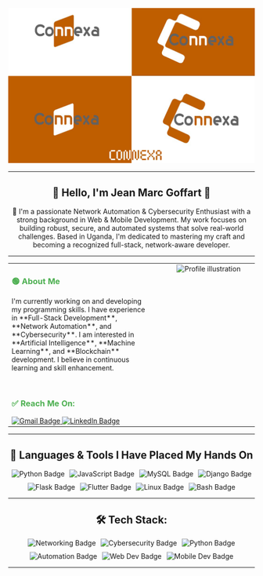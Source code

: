 <div align="center" >
  <img src="images\connexa.png" style="height:60%; ">
</div>

---

<div align="center">
  <h2>🌟 Hello, I'm Jean Marc Goffart 🌟</h2>
  <p>🚀 I'm a passionate Network Automation & Cybersecurity Enthusiast with a strong background in Web & Mobile Development. My work focuses on building robust, secure, and automated systems that solve real-world challenges. Based in Uganda, I'm dedicated to mastering my craft and becoming a recognized full-stack, network-aware developer.</p>
</div>

---

<table width="100%" border="0" cellpadding="20" cellspacing="0" style="border-collapse: collapse;">
  <tr>
    <td width="60%" style="vertical-align: top; padding-right: 20px;">
      <h3 style="color: #4CAF50;">🟢 About Me</h3>
      <p>I'm currently working on and developing my programming skills. I have experience in **Full-Stack Development**, **Network Automation**, and **Cybersecurity**. I am interested in **Artificial Intelligence**, **Machine Learning**, and **Blockchain** development. I believe in continuous learning and skill enhancement.</p>
      <br>
      <h3 style="color: #4CAF50;">✅ Reach Me On:</h3>
      <a href="mailto:kithulovali@gmail.com" target="_blank" rel="noopener noreferrer">
        <img src="https://img.shields.io/badge/Gmail-D14836?style=for-the-badge&logo=gmail&logoColor=white" alt="Gmail Badge">
      </a>
      <a href="https://linkedin.com/in/jean-marc-goffart-6240b132a" target="_blank" rel="noopener noreferrer">
        <img src="https://img.shields.io/badge/LinkedIn-0077B5?style=for-the-badge&logo=linkedin&logoColor=white" alt="LinkedIn Badge">
      </a>
    </td>
    <td width="40%" style="vertical-align: top; padding-left: 20px;">
      <div align="center">
        <img src="https://i.imgur.com/your-custom-profile-image.png" alt="Profile illustration" width="300">
      </div>
    </td>
  </tr>
</table>

---

<h2 align="center">🧠 Languages & Tools I Have Placed My Hands On</h2>
<div align="center">
  <div style="display: flex; flex-wrap: wrap; justify-content: center; gap: 10px;">
    <img src="https://img.shields.io/badge/Python-3776AB?style=for-the-badge&logo=python&logoColor=white" alt="Python Badge">
    <img src="https://img.shields.io/badge/JavaScript-F7DF1E?style=for-the-badge&logo=javascript&logoColor=black" alt="JavaScript Badge">
    <img src="https://img.shields.io/badge/MySQL-4479A1?style=for-the-badge&logo=mysql&logoColor=white" alt="MySQL Badge">
    <img src="https://img.shields.io/badge/Django-092E20?style=for-the-badge&logo=django&logoColor=white" alt="Django Badge">
    <img src="https://img.shields.io/badge/Flask-000000?style=for-the-badge&logo=flask&logoColor=white" alt="Flask Badge">
    <img src="https://img.io/badge/Flutter-02569B?style=for-the-badge&logo=flutter&logoColor=white" alt="Flutter Badge">
    <img src="https://img.shields.io/badge/Linux-000000?style=for-the-badge&logo=linux&logoColor=white" alt="Linux Badge">
    <img src="https://img.shields.io/badge/Bash-4EAA25?style=for-the-badge&logo=gnubash&logoColor=white" alt="Bash Badge">
  </div>
</div>

---

<h2 align="center">🛠️ Tech Stack:</h2>
<div align="center">
  <div style="display: flex; flex-wrap: wrap; justify-content: center; gap: 10px;">
    <img src="https://img.shields.io/badge/Networking-black?style=for-the-badge&logo=cisco&logoColor=white" alt="Networking Badge">
    <img src="https://img.shields.io/badge/Cybersecurity-265171?style=for-the-badge&logo=kali-linux&logoColor=white" alt="Cybersecurity Badge">
    <img src="https://img.shields.io/badge/Python-3776AB?style=for-the-badge&logo=python&logoColor=white" alt="Python Badge">
    <img src="https://img.shields.io/badge/Automation-95318F?style=for-the-badge&logo=ansible&logoColor=white" alt="Automation Badge">
    <img src="https://img.shields.io/badge/Web%20Dev-blue?style=for-the-badge&logo=html5&logoColor=white" alt="Web Dev Badge">
    <img src="https://img.shields.io/badge/Mobile%20Dev-02569B?style=for-the-badge&logo=flutter&logoColor=white" alt="Mobile Dev Badge">
  </div>
</div>

---



